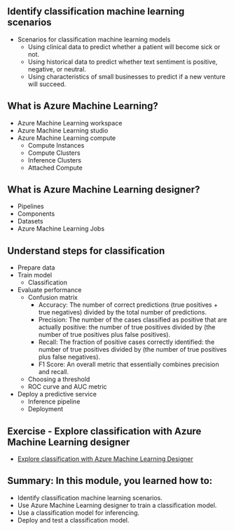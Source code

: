 ## Identify classification machine learning scenarios
  - Scenarios for classification machine learning models
      - Using clinical data to predict whether a patient will become sick or not.
      - Using historical data to predict whether text sentiment is positive, negative, or neutral.
      - Using characteristics of small businesses to predict if a new venture will succeed.
## What is Azure Machine Learning?
  - Azure Machine Learning workspace
  - Azure Machine Learning studio
  - Azure Machine Learning compute
    - Compute Instances
    - Compute Clusters
    - Inference Clusters
    - Attached Compute
## What is Azure Machine Learning designer?
  - Pipelines
  - Components
  - Datasets
  - Azure Machine Learning Jobs
## Understand steps for classification
  - Prepare data
  - Train model
    - Classification
  - Evaluate performance
    - Confusion matrix
      - Accuracy: The number of correct predictions (true positives + true negatives) divided by the total number of predictions.
      - Precision: The number of the cases classified as positive that are actually positive: the number of true positives divided by (the number of true positives plus false positives).
      - Recall: The fraction of positive cases correctly identified: the number of true positives divided by (the number of true positives plus false negatives).
      - F1 Score: An overall metric that essentially combines precision and recall.
    - Choosing a threshold
    - ROC curve and AUC metric
  - Deploy a predictive service
    - Inference pipeline
    - Deployment
## Exercise - Explore classification with Azure Machine Learning designer
  - [Explore classification with Azure Machine Learning Designer](https://microsoftlearning.github.io/AI-900-AIFundamentals/instructions/02b-create-classification-model.html)
## Summary: In this module, you learned how to:
  - Identify classification machine learning scenarios.
  - Use Azure Machine Learning designer to train a classification model.
  - Use a classification model for inferencing.
  - Deploy and test a classification model.
